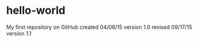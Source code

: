 # hello-world
My first repository on GitHub
created 04/06/15
version 1.0
revised 09/17/15
version 1.1
